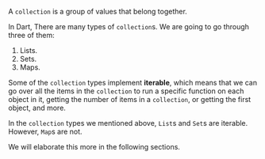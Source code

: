 A `collection` is a group of values that belong together.

In Dart, There are many types of `collection`s. We are going to go through three of them:

1. Lists.
2. Sets.
3. Maps.

Some of the `collection` types implement **iterable**, which means that we can go over all the items in the `collection` to run a specific function on each object in it, getting the number of items in a `collection`, or getting the first object, and more.

In the `collection` types we mentioned above, `List`s and `Set`s are iterable. However, `Map`s are not.

We will elaborate this more in the following sections.
